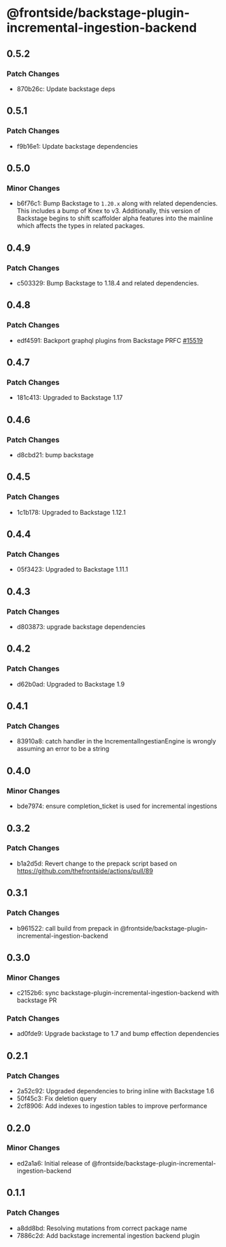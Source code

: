 # @frontside/backstage-plugin-incremental-ingestion-backend

## 0.5.2

### Patch Changes

- 870b26c: Update backstage deps

## 0.5.1

### Patch Changes

- f9b16e1: Update backstage dependencies

## 0.5.0

### Minor Changes

- b6f76c1: Bump Backstage to `1.20.x` along with related dependencies. This includes a bump of Knex to v3. Additionally, this version of Backstage begins to shift scaffolder alpha features into the mainline which affects the types in related packages.

## 0.4.9

### Patch Changes

- c503329: Bump Backstage to 1.18.4 and related dependencies.

## 0.4.8

### Patch Changes

- edf4591: Backport graphql plugins from Backstage PRFC [#15519](https://github.com/backstage/backstage/pull/15519)

## 0.4.7

### Patch Changes

- 181c413: Upgraded to Backstage 1.17

## 0.4.6

### Patch Changes

- d8cbd21: bump backstage

## 0.4.5

### Patch Changes

- 1c1b178: Upgraded to Backstage 1.12.1

## 0.4.4

### Patch Changes

- 05f3423: Upgraded to Backstage 1.11.1

## 0.4.3

### Patch Changes

- d803873: upgrade backstage dependencies

## 0.4.2

### Patch Changes

- d62b0ad: Upgraded to Backstage 1.9

## 0.4.1

### Patch Changes

- 83910a8: catch handler in the IncrementalIngestianEngine is wrongly assuming an error to be a string

## 0.4.0

### Minor Changes

- bde7974: ensure completion_ticket is used for incremental ingestions

## 0.3.2

### Patch Changes

- b1a2d5d: Revert change to the prepack script based on https://github.com/thefrontside/actions/pull/89

## 0.3.1

### Patch Changes

- b961522: call build from prepack in @frontside/backstage-plugin-incremental-ingestion-backend

## 0.3.0

### Minor Changes

- c2152b6: sync backstage-plugin-incremental-ingestion-backend with backstage PR

### Patch Changes

- ad0fde9: Upgrade backstage to 1.7 and bump effection dependencies

## 0.2.1

### Patch Changes

- 2a52c92: Upgraded dependencies to bring inline with Backstage 1.6
- 50f45c3: Fix deletion query
- 2cf8906: Add indexes to ingestion tables to improve performance

## 0.2.0

### Minor Changes

- ed2a1a6: Initial release of @frontside/backstage-plugin-incremental-ingestion-backend

## 0.1.1

### Patch Changes

- a8dd8bd: Resolving mutations from correct package name
- 7886c2d: Add backstage incremental ingestion backend plugin
